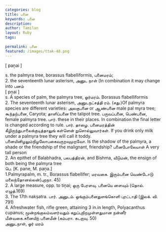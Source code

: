 ```yaml
---
categories: blog
title: பனை
keywords: பனை
description: 
author: Tamilan
layout: Ruby
tags: 
 
permalink: பனை
featured: /images/ttak-48.png
---
```

  
[ paṉai ]  
  
s. the palmyra tree, borassus flabelliformis, பனைமரம்;  
2. the seventeenth lunar asterism, அனுட நாள் (In combination it may change into பனம்  
[ pṉai ]  
s. A species of palm, the palmyra tree, ஓர்மரம். Borassus flabelliformis  
2. The seventeenth lunar asterism, அனுடநட்சத்தி ரம். (சது.)Of palmyra species are different varieties: அலகுபனை or ஆண்பனை male pal myra tree; கூந்தற்பனை, Caryota; தாளிப்பனை the talipot tree. பருவப்பனை, பெண்பனை, female palmyra tree. பார். these in their places. In combination the final letter is changed according to rule. பார். தாழை. பனைமரத்தின் கீழிருந்துபாலைக்குடித்தாலுங் கள்ளென் றுசொல்லுவார்கள். If you drink only milk under a palmyra tree they will call it toddy. பனையினிழலும்நிழலோபகைவருறவுமுறவோ. Is the shadow of the palmyra, a shade or the friendship of the malignant, friendship? பனைபோலேயாள் A very tall person  
2. An epithet of Balabhadra, பலபத்திரன், and Bishma, வீடுமன், the ensign of both being the palmyra tree  
பெ. [K. pane, M. paṉa.]  
1.Palmyrapalm, m. tr., Borassus flabellifer; மரவகை. இரும்பனை வெண்டோடு மலைந்தோனல்லன்(புறநா. 45)  
2. A large measure, opp. to tiṉai; ஒரு பேரளவு. பனையெ னளவும் (தொல். எழுத்.169)  
3. The 17th nakṣatra. பார். அனுடம். ஓங்கும்பனைதுளங்கொளி புரட்டாதி (இலக். வி. 791)  
4. Afreshwater fish, rifle green, attaining 3 in.in length, Polyacanthus cupanus; மூன்றங்குலம்வளர்வதும் கறுப்புநிறமுள்ளதுமான நன்னீர் மீன்வகை.சுனையிற் பனைமீன் (கம்பரா. கடறாவு. 50)  
அனுடநாள், ஓர் மரம்